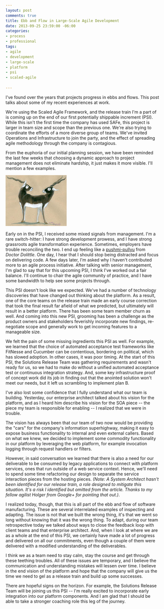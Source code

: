 ```yaml
---
layout: post
comments: true
title: Ebb and Flow in Large-Scale Agile Development
date: 2013-09-25 23:59:00 -06:00
categories:
- process
- professional
tags:
- agile
- development
- large-scale
- platform
- psi
- scaled-agile

---
```

I've found over the years that projects progress in ebbs and flows. This post talks about some of my recent experiences at work.

We're using the Scaled Agile Framework, and the release train I'm a part of is coming up on the end of our first potentially shippable increment (PSI). While this isn't the first time the company has used SAFe, this project is larger in team size and scope than the previous one. We're also trying to coordinate the efforts of a more diverse group of teams. We've invited Operations and Infrastructure to join the party, and the effect of spreading agile methodology through the company is contagious.

From the euphoria of our initial planning session, we have been reminded the last few weeks that choosing a dynamic approach to project management does not eliminate hardship, it just makes it more visible. I'll mention a few examples.

[![Pushmi-pullyu](/assets/pushmipullyu.jpg)](http://animaliaillustrated.blogspot.com/2009/08/pushmi-pullyu.html)  

Early on in the PSI, I received some mixed signals from management. I'm a rare switch-hitter: I have strong development prowess, and I have strong grassroots agile transformation experience. Sometimes, employers have trouble reconciling the two. I end up feeling like a [pushmi-pullyu](http://en.wikipedia.org/wiki/List_of_Doctor_Dolittle_characters#The_Pushmi-pullyu) from _Doctor Dolittle_. One day, I hear that I should stop being distracted and focus on delivering code. A few days later, I'm asked why I haven't contributed more to an agile process initiative. After talking with senior management, I'm glad to say that for this upcoming PSI, I think I've worked out a fair balance. I'll continue to chair the agile community of practice, and I have some bandwidth to help see some projects through.

This PSI doesn't look like we expected. We've had a number of technology discoveries that have changed out thinking about the platform. As a result, one of the core teams on the release train made an early course correction that took the final result far afield of what we predicted, but ultimately will result in a better platform. There has been some team member churn as well. And coming into this new PSI, grooming has been a challenge as the product owners and stakeholders feverishly incorporate new findings, re-negotiate scope and generally work to get incoming features to a manageable size.

We felt the pain of some missing ingredients this PSI as well. For example, we learned that the choice of automated acceptance test frameworks like FitNesse and Cucumber can be contentious, bordering on political, which has slowed adoption. In other cases, it was poor timing. At the start of this PSI, the Solutions Release Team was gathering requirements and wasn't ready for us, so we had to make do without a unified automated acceptance test or continuous integration strategy. And, some key infrastructure proof of concept work did its job in finding out that the anointed solution won't meet our needs, but it left us scrambling to implement plan B.

I've also lost some confidence that I fully understand what our team is building. Yesterday, our enterprise architect talked about his vision for the platform, and as I heard him describe his vision for the SOA piece -- the piece my team is responsible for enabling -- I realized that we were in trouble.

The vision has always been that our team of two now would be providing the "cars" for the company's information superhighway, making it easy to expose business functionality to internal and even external callers. Based on what we knew, we decided to implement some commodity functionality in our platform by leveraging the web platform, for example invocation logging through request handlers or filters.

However, in said conversation we learned that there is also a need for our deliverable to be consumed by legacy applications to connect with platform services, ones that run outside of a web service context. Hence, we'll need to spend some time refactoring our design to separate the service interaction pieces from the hosting pieces. _(Note: A System Architect hasn't been identified for our release train, a role designed to mitigate this situation. It's a risk I identified but omitted from the article. Thanks to my fellow agilist Holger from Google+ for pointing that out.)_.

I realized today, though, that this is all part of the ebb and flow of software manufacturing. These are several interrelated examples of inspecting and adapting. The issue is not that we built the wrong thing, it's that we went so long without knowing that it was the wrong thing. To adapt, during our team retrospective today we talked about ways to close the feedback loop with client teams and that enterprise architect. And, when I look at where we are as a whole at the end of this PSI, we certainly have made a lot of progress and delivered on all our commitments, even though a couple of them were delivered with a modified understanding of the deliverables.

I think we as a team need to stay calm, stay the course and get through these teething troubles. All of these issues are temporary, and I believe the communication and understanding mistakes will lessen over time. I believe in the end vision of the platform and hope that the company will give us the time we need to gel as a release train and build up some successes.

There are hopeful signs on the horizon. For example, the Solutions Release Team will be joining us this PSI -- I'm really excited to incorporate early integration into our platform components. And I am glad that I should be able to take a stronger coaching role this leg of the journey.
